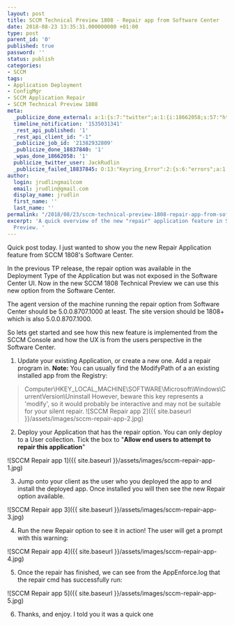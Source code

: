 ```yaml
---
layout: post
title: SCCM Technical Preview 1808 - Repair app from Software Center
date: 2018-08-23 13:35:31.000000000 +01:00
type: post
parent_id: '0'
published: true
password: ''
status: publish
categories:
- SCCM
tags:
- Application Deployment
- ConfigMgr
- SCCM Application Repair
- SCCM Technical Preview 1808
meta:
  _publicize_done_external: a:1:{s:7:"twitter";a:1:{i:18662058;s:57:"https://twitter.com/JackRudlin/status/1032622415707365376";}}
  timeline_notification: '1535031341'
  _rest_api_published: '1'
  _rest_api_client_id: "-1"
  _publicize_job_id: '21382932809'
  _publicize_done_18837840: '1'
  _wpas_done_18662058: '1'
  publicize_twitter_user: JackRudlin
  _publicize_failed_18837845: O:13:"Keyring_Error":2:{s:6:"errors";a:1:{s:21:"keyring-request-error";a:1:{i:0;a:6:{s:7:"headers";O:42:"Requests_Utility_CaseInsensitiveDictionary":1:{s:7:"
author:
  login: jrudlingmailcom
  email: jrudlin@gmail.com
  display_name: jrudlin
  first_name: ''
  last_name: ''
permalink: "/2018/08/23/sccm-technical-preview-1808-repair-app-from-software-center/"
excerpt: 'A quick overview of the new "repair" application feature in SCCM 1808 Tech
  Preview. '
---
```

Quick post today. I just wanted to show you the new Repair Application feature from SCCM 1808's Software Center.

In the previous TP release, the repair option was available in the Deployment Type of the Application but was not exposed in the Software Center UI. Now in the new SCCM 1808 Technical Preview we can use this new option from the Software Center.

The agent version of the machine running the repair option from Software Center should be 5.0.0.8707.1000 at least. The site version should be 1808+ which is also 5.0.0.8707.1000.

So lets get started and see how this new feature is implemented from the SCCM Console and how the UX is from the users perspective in the Software Center.

1. Update your existing Application, or create a new one. Add a repair program in.
**Note:** You can usually find the ModifyPath of a an existing installed app from the Registry:
> Computer\HKEY_LOCAL_MACHINE\SOFTWARE\Microsoft\Windows\CurrentVersion\Uninstall
However, beware this key represents a 'modify', so it would probably be interactive and may not be suitable for your silent repair. ![SCCM Repair app 2]({{ site.baseurl }}/assets/images/sccm-repair-app-2.jpg)

2. Deploy your Application that has the repair option. You can only deploy to a User collection. Tick the box to "**Allow end users to attempt to repair this application**"

![SCCM Repair app 1]({{ site.baseurl }}/assets/images/sccm-repair-app-1.jpg)

3. Jump onto your client as the user who you deployed the app to and install the deployed app. Once installed you will then see the new Repair option available.

![SCCM Repair app 3]({{ site.baseurl }}/assets/images/sccm-repair-app-3.jpg)

4. Run the new Repair option to see it in action! The user will get a prompt with this warning:

![SCCM Repair app 4]({{ site.baseurl }}/assets/images/sccm-repair-app-4.jpg)

5. Once the repair has finished, we can see from the AppEnforce.log that the repair cmd has successfully run:

![SCCM Repair app 5]({{ site.baseurl }}/assets/images/sccm-repair-app-5.jpg)

6. Thanks, and enjoy. I told you it was a quick one
